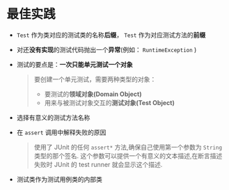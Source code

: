 # 最佳实践

* `Test` 作为类对应的测试类的名称**后缀**， `Test` 作为对应测试方法的**前缀**
* 对还**没有实现**的测试代码抛出一个**异常**(例如： `RuntimeException` )
* 测试的要点是：**一次只能单元测试一个对象**
    
  > 要创建一个单元测试，需要两种类型的对象：
  > * 要测试的**领域对象(Domain Object)**
  > * 用来与被测试对象交互的**测试对象(Test Object)**

* 选择有意义的测试方法名称
* 在 `assert` 调用中解释失败的原因

  > 使用了 JUnit 的任何 `assert*` 方法,确保自己使用第一个参数为 `String` 类型的那个签名.
  > 这个参数可以提供一个有意义的文本描述,在断言描述失败时 JUnit 的 test runner 就会显示这个描述.

* 测试类作为测试用例类的内部类